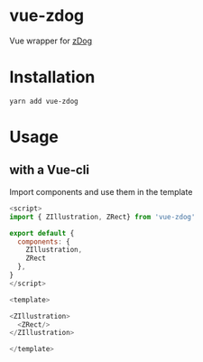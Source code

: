 # vue-zdog
Vue wrapper for [zDog](https://github.com/metafizzy/zdog)

# Installation
`yarn add vue-zdog`

# Usage

## with a Vue-cli

Import components and use them in the template
```js
<script>
import { ZIllustration, ZRect} from 'vue-zdog'

export default {
  components: {
    ZIllustration, 
    ZRect
  },
}
</script>

<template>

<ZIllustration>
  <ZRect/>
</ZIllustration>

</template>
```
